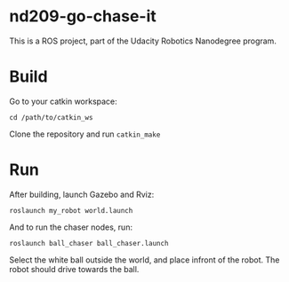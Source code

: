 # nd209-go-chase-it
This is a ROS project, part of the Udacity Robotics Nanodegree program.

# Build
Go to your catkin workspace:
```
cd /path/to/catkin_ws
```
Clone the repository and run
`catkin_make`

# Run
After building, launch Gazebo and Rviz:
```
roslaunch my_robot world.launch
```
And to run the chaser nodes, run:
```
roslaunch ball_chaser ball_chaser.launch
```
Select the white ball outside the world, and place infront of the robot. The robot should drive towards the ball.
